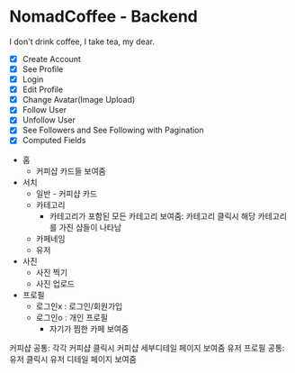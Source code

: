 # NomadCoffee - Backend

I don't drink coffee, I take tea, my dear.

- [x] Create Account
- [x] See Profile
- [x] Login
- [x] Edit Profile
- [x] Change Avatar(Image Upload)
- [x] Follow User
- [x] Unfollow User
- [x] See Followers and See Following with Pagination
- [x] Computed Fields

- 홈
  - 커피샵 카드들 보여줌
- 서치
  - 일반 - 커피샵 카드
  - 카테고리
    - 카테고리가 포함된 모든 카테고리 보여줌: 카테고리 클릭시 해당 카테고리를 가진 샵들이 나타남
  - 카페네임
  - 유저
- 사진
  - 사진 찍기
  - 사진 업로드
- 프로필
  - 로그인x : 로그인/회원가입
  - 로그인o : 개인 프로필
    - 자기가 찜한 카페 보여줌

커피샵 공통: 각각 커피샵 클릭시 커피샵 세부디테일 페이지 보여줌
유저 프로필 공통: 유저 클릭시 유저 디테일 페이지 보여줌
